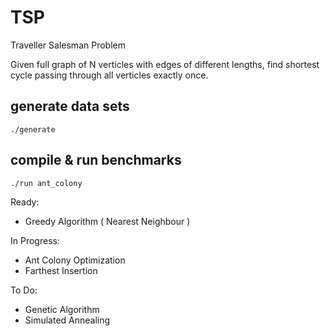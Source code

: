 TSP
===

Traveller Salesman Problem

Given full graph of N verticles with edges of different lengths, find shortest cycle passing through all verticles exactly once.

## generate data sets

```
./generate
```

## compile & run benchmarks

```
./run ant_colony
```

Ready:
+ Greedy Algorithm ( Nearest Neighbour )

In Progress:
+ Ant Colony Optimization
+ Farthest Insertion

To Do:
+ Genetic Algorithm
+ Simulated Annealing
